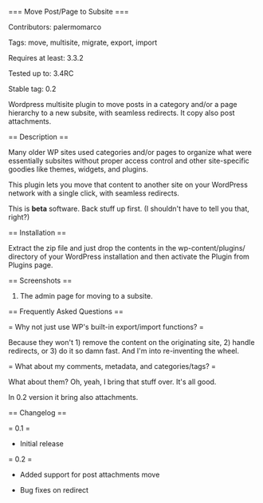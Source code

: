 === Move Post/Page to Subsite ===


Contributors: palermomarco

Tags: move, multisite, migrate, export, import

Requires at least: 3.3.2

Tested up to: 3.4RC

Stable tag: 0.2

Wordpress multisite plugin to move posts in a category and/or a page hierarchy to a new subsite, with seamless redirects. 
It copy also post attachments.

== Description ==

Many older WP sites used categories and/or pages to organize what were essentially subsites without proper access control and other site-specific goodies like themes, widgets, and plugins.

This plugin lets you move that content to another site on your WordPress network with a single click, with seamless redirects.

This is **beta** software. Back stuff up first. (I shouldn't have to tell you that, right?)

== Installation ==

Extract the zip file and just drop the contents in the wp-content/plugins/ directory of your WordPress installation and then activate the Plugin from Plugins page.

== Screenshots ==

1. The admin page for moving to a subsite.

== Frequently Asked Questions ==

= Why not just use WP's built-in export/import functions? =

Because they won't 1) remove the content on the originating site, 2) handle redirects, or 3) do it so damn fast. And I'm into re-inventing the wheel.

= What about my comments, metadata, and categories/tags? =

What about them? Oh, yeah, I bring that stuff over. It's all good.

In 0.2 version it bring also attachments.

== Changelog ==

= 0.1 =

* Initial release

= 0.2 =

* Added support for post attachments move

* Bug fixes on redirect
